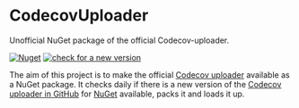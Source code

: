 # CodecovUploader

Unofficial NuGet package of the official Codecov-uploader.

[![Nuget](https://img.shields.io/nuget/v/CodecovUploader)](https://www.nuget.org/packages/CodecovUploader#readme-body-tab)
[![check for a new version](https://github.com/nils-org/CodecovUploader/actions/workflows/check-new.yml/badge.svg)](https://github.com/nils-org/CodecovUploader/actions/workflows/check-new.yml)

The aim of this project is to make the official [Codecov uploader](https://uploader.codecov.io/) available as a NuGet package.
It checks daily if there is a new version of the [Codecov uploader in GitHub](https://github.com/codecov/uploader) for [NuGet](https://www.nuget.org/) available, packs it and loads it up.
